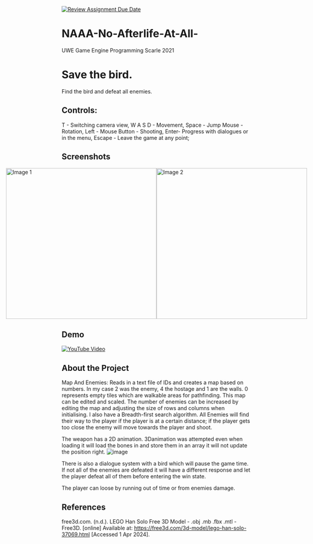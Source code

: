 [![Review Assignment Due Date](https://classroom.github.com/assets/deadline-readme-button-24ddc0f5d75046c5622901739e7c5dd533143b0c8e959d652212380cedb1ea36.svg)](https://classroom.github.com/a/4B2l0wK5)
# NAAA-No-Afterlife-At-All-
UWE Game Engine Programming Scarle 2021


# Save the bird. 

 Find the bird and defeat all enemies.
 
## Controls:
 T - Switching camera view,
 W A S D - Movement,
 Space - Jump
 Mouse - Rotation,
 Left - Mouse Button - Shooting,
 Enter- Progress with dialogues or in the menu,
 Escape - Leave the game at any point;
 
## Screenshots 

<div style="display: flex; justify-content: center;"> 

  <img src="https://github.com/UWEGames-GiC2/directx-game-MonikaBuk/assets/115149820/c6037f37-e493-4a1d-9927-e2afbf89265e" width="400" alt="Image 1"> 

  <img src="https://github.com/UWEGames-GiC2/directx-game-MonikaBuk/assets/115149820/f6d094a6-e445-4069-b105-e0ca9a0b9b6f" width="400" alt="Image 2"> 

</div> 


## Demo 

[![YouTube Video](https://img.youtube.com/vi/nce04Y1PjnQ/0.jpg)](https://www.youtube.com/watch?v=nce04Y1PjnQ) 

 
## About the Project 
 Map And Enemies: Reads in a text file of IDs and creates a map based on numbers. In my case 2 was the enemy, 4 the hostage and 1 are the walls. 0 represents empty tiles which are walkable areas for pathfinding. This map can be edited and scaled. The number of enemies 
 can be increased by editing the map and adjusting the size of rows and columns when initialising. I also have a Breadth-first search algorithm. All Enemies will find their way to the player if the player is at a certain distance; if the player gets too close the enemy will move towards the player and shoot. 

 The weapon has a 2D animation. 3Danimation was attempted even when loading it will load the bones in and store them in an array it will not update the position right.
 ![image](https://github.com/UWEGames-GiC2/directx-game-MonikaBuk/assets/115149820/656f1108-73f8-489d-8e6f-529cf736533c)

 There is also a dialogue system with a bird which will pause the game time. If not all of the enemies are defeated it will have a different response and let the player defeat all of them before entering the win state.

 The player can loose by running out of time or from enemies damage.

## References
free3d.com. (n.d.). LEGO Han Solo Free 3D Model - .obj .mb .fbx .mtl - Free3D. [online] Available at: https://free3d.com/3d-model/lego-han-solo-37069.html [Accessed 1 Apr 2024].

‌
